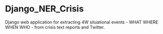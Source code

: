 # Django_NER_Crisis
Django web application for extracting 4W situational events - WHAT WHERE WHEN WHO - from crisis text reports and Twitter.
